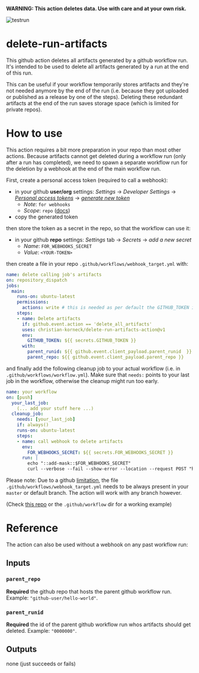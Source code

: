 **WARNING: This action deletes data. Use with care and at your own risk.**

![testrun](https://github.com/christian-korneck/delete-run-artifacts-action/workflows/testrun/badge.svg)

# delete-run-artifacts

This github action deletes all artifacts generated by a github workflow run. It's intended to be used to delete all artifacts generated by a run at the end of this run.

This can be useful if your workflow temporarily stores artifacts and they're not needed anymore by the end of the run (i.e. because they got uploaded or published as a release by one of the steps). Deleting these redundant artifacts at the end of the run saves storage space (which is limited for private repos).

# How to use

This action requires a bit more preparation in your repo than most other actions. Because artifacts cannot get deleted during a workflow run (only after a run has completed), we need to spawn a separate workflow run for the deletion by a webhook at the end of the main workflow run.

First, create a personal access token (required to call a webhook):

- in your github **user/org** settings: *Settings* -> *Developer Settings* -> *[Personal access tokens](https://github.com/settings/tokens)* -> *[generate new token](https://github.com/settings/tokens/new)*
  - *Note*: `for webhooks`
  - *Scope*: `repo` ([docs](https://developer.github.com/apps/building-oauth-apps/understanding-scopes-for-oauth-apps/))
- copy the generated token

then store the token as a secret in the repo, so that the workflow can use it:

- in your github **repo** settings: *Settings* tab -> *Secrets* -> *add a new secret*
  - *Name*: `FOR_WEBHOOKS_SECRET`
  - *Value*: `<YOUR-TOKEN>`

then create a file in your repo `.github/workflows/webhook_target.yml` with:

```yaml
name: delete calling job's artifacts
on: repository_dispatch
jobs:
  main:
    runs-on: ubuntu-latest
    permissions:
      actions: write # this is needed as per default the GITHUB_TOKEN is denied deletion rights for anything action related (including the artifacts)
    steps:
    - name: Delete artifacts
      if: github.event.action == 'delete_all_artifacts'
      uses: christian-korneck/delete-run-artifacts-action@v1
      env:
        GITHUB_TOKEN: ${{ secrets.GITHUB_TOKEN }}
      with:
        parent_runid: ${{ github.event.client_payload.parent_runid  }}
        parent_repo: ${{ github.event.client_payload.parent_repo }}
```

and finally add the following cleanup job to your actual workflow (i.e. in `.github/workflows/workflow.yml`).
Make sure that `needs:` points to your last job in the workflow, otherwise the cleanup might run too early.

```yaml
name: your workflow
on: [push]
  your_last_job:
    (... add your stuff here ...)
  cleanup_job:
    needs: [your_last_job]
    if: always()
    runs-on: ubuntu-latest
    steps:
    - name: call webhook to delete artifacts
      env:
        FOR_WEBHOOKS_SECRET: ${{ secrets.FOR_WEBHOOKS_SECRET }}
      run: |
        echo "::add-mask::$FOR_WEBHOOKS_SECRET"
        curl --verbose --fail --show-error --location --request POST "https://api.github.com/repos/$GITHUB_REPOSITORY/dispatches" --header "Authorization: token $FOR_WEBHOOKS_SECRET" --header 'Content-Type: application/json' --header 'Accept: application/vnd.github.everest-preview+json' --data-raw "{ \"event_type\": \"delete_all_artifacts\", \"client_payload\": {\"parent_runid\": \"$GITHUB_RUN_ID\", \"parent_repo\": \"$GITHUB_REPOSITORY\"} }"
```

Please note: Due to a github [limitation](https://github.community/t5/GitHub-Actions/repository-dispatch-not-triggering-actions/m-p/33845#M1677), the file `.github/workflows/webhook_target.yml` needs to be always present in your `master` or default branch. The action will work with any branch however.   
   
(Check [this repo](https://github.com/christian-korneck/captive) or the `.github/workflow` dir for a working example)

# Reference

The action can also be used without a webhook on any past workflow run: 

## Inputs

### `parent_repo`

**Required** the github repo that hosts the parent github workflow run. Example: `"github-user/hello-world"`.

### `parent_runid`

**Required** the id of the parent github workflow run whos artifacts should get deleted. Example: `"0000000"`.


## Outputs

none (just succeeds or fails)

